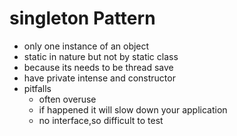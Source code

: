 # singleton Pattern
- only one instance of an object
- static in nature but not by static class
- because its needs to be thread save
- have private intense and constructor
- pitfalls
    - often overuse
    - if happened it will slow down your application
    - no interface,so difficult to test